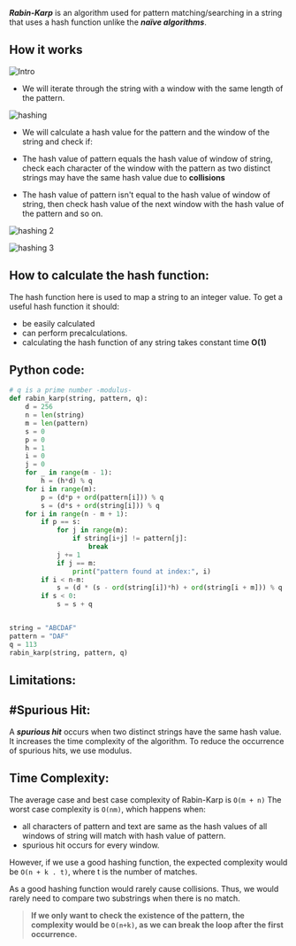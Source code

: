 ***Rabin-Karp*** is an algorithm used for pattern matching/searching in a string that uses a hash function unlike the ***naïve algorithms***.
## How it works

![Intro](https://dev-to-uploads.s3.amazonaws.com/uploads/articles/gt1gtpsaola8kdmc9tc9.png)

- We will iterate through the string with a window with the same length of the pattern. 

![hashing](https://dev-to-uploads.s3.amazonaws.com/uploads/articles/ea4oym13v0hzbc9d45yh.png)

- We will calculate a hash value for the pattern and the window of the string and check if: 

- The hash value of pattern equals the hash value of window of string, check each character of the window with the pattern as two distinct strings may have the same hash value due to **collisions**

- The hash value of pattern isn't equal to the hash value of window of string, then check hash value of the next window with the hash value of the pattern and so on. 

![hashing 2](https://dev-to-uploads.s3.amazonaws.com/uploads/articles/g2j10u17m2fqvk01dd90.png)

![hashing 3](https://dev-to-uploads.s3.amazonaws.com/uploads/articles/unb85uth65hwlso6zug1.png)

## How to calculate the hash function: 
The hash function here is used to map a string to an integer value. 
To get a useful hash function it should: 

- be easily calculated 
- can perform precalculations.
- calculating the hash function of any string takes constant time **O(1)**


## Python code: 
```python
# q is a prime number -modulus-
def rabin_karp(string, pattern, q):
    d = 256
    n = len(string)
    m = len(pattern)
    s = 0
    p = 0
    h = 1
    i = 0
    j = 0
    for _ in range(m - 1):
        h = (h*d) % q
    for i in range(m):
        p = (d*p + ord(pattern[i])) % q
        s = (d*s + ord(string[i])) % q
    for i in range(n - m + 1):
        if p == s:
            for j in range(m):
                if string[i+j] != pattern[j]:
                    break
            j += 1
            if j == m:
                print("pattern found at index:", i)
        if i < n-m:
            s = (d * (s - ord(string[i])*h) + ord(string[i + m])) % q
        if s < 0:
            s = s + q


string = "ABCDAF"
pattern = "DAF"
q = 113
rabin_karp(string, pattern, q)
```

## Limitations: 
## #Spurious Hit: 
A ***spurious hit*** occurs when two distinct strings have the same hash value. It increases the time complexity of the algorithm. 
To reduce the occurrence of spurious hits, we use modulus. 

## Time Complexity: 
The average case and best case complexity of Rabin-Karp is `O(m + n)`
The worst case complexity is `O(nm)`, which happens when: 
- all characters of pattern and text are same as the hash values of all windows of string will match with hash value of pattern. 
- spurious hit occurs for every window.  

However, if we use a good hashing function, the expected complexity would be `O(n + k . t)`, where t is the number of matches.

As a good hashing function would rarely cause collisions. Thus, we would rarely need to compare two substrings when there is no match. 

>  **If we only want to check the existence of the pattern, the complexity would be `O(n+k)`, as we can break the loop after the first occurrence.**
